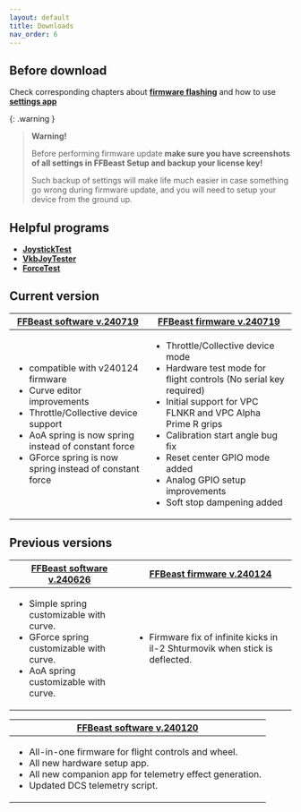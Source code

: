 ```yaml
---
layout: default
title: Downloads
nav_order: 6
---
```


## Before download

 Check corresponding chapters about [**firmware flashing**](software_firmware_flashing.html) 
 and how to use [**settings app**](joystick_DIY_hardware_setup.html)  

{: .warning }
>**Warning!** 
> 
>Before performing firmware update **make sure you have screenshots of all settings in FFBeast Setup and backup your license key!**
>
> Such backup of settings will make life much easier in case something go wrong during firmware update,
> and you will need to setup your device from the ground up.  


## Helpful programs 
- [**JoystickTest**](../../assets/firmware/JoystickTest.exe)
- [**VkbJoyTester**](../../assets/firmware/VKB_JoyTester.exe)
- [**ForceTest**](../../assets/firmware/ForceTest.exe)

## Current version

<table> 
<thead> 
  <tr> 
   <th><a href="/assets/firmware/ffbeast-software-240719.zip"><strong>FFBeast software v.240719</strong></a></th> 
   <th><a href="/assets/firmware/ffbeast-firmware-240719.zip"><strong>FFBeast firmware v.240719</strong></a></th> 
  </tr> 
 </thead> 
 <tbody> 
  <tr> 
   <td>
    <ul> 
     <li>compatible with v240124 firmware</li>
     <li>Curve editor improvements</li> 
     <li>Throttle/Collective device support</li> 
     <li>AoA spring is now spring instead of constant force</li> 
     <li>GForce spring is now spring instead of constant force</li> 
    </ul>  
   </td>
   <td>
     <ul> 
      <li>Throttle/Collective device mode</li> 
      <li>Hardware test mode for flight controls (No serial key required)</li> 
      <li>Initial support for VPC FLNKR and VPC Alpha Prime R grips</li> 
      <li>Calibration start angle bug fix</li>
      <li>Reset center GPIO mode added</li>
      <li>Analog GPIO setup improvements</li>
      <li>Soft stop dampening added</li>
     </ul>
   </td> 
  </tr> 
 </tbody> 
</table>

## Previous versions

<table> 
<thead> 
  <tr> 
   <th><a href="/assets/firmware/ffbeast-software-240626.zip"><strong>FFBeast software v.240626</strong></a></th> 
   <th><a href="/assets/firmware/ffbeast-firmware-240124.zip"><strong>FFBeast firmware v.240124</strong></a></th> 
  </tr> 
 </thead> 
 <tbody> 
  <tr> 
   <td>
    <ul> 
     <li>Simple spring customizable with curve.</li> 
     <li>GForce spring customizable with curve.</li> 
     <li>AoA spring customizable with curve.</li> 
    </ul>  
   </td>
   <td>
     <ul> 
      <li>Firmware fix of infinite kicks in il-2 Shturmovik when stick is deflected.</li> 
     </ul>
   </td> 
  </tr> 
 </tbody> 
</table>




<table> 
<thead> 
  <tr> 
   <th><a href="/assets/firmware/ffbeast-software-240120.zip"><strong>FFBeast software v.240120</strong></a></th>
  </tr> 
 </thead> 
 <tbody> 
  <tr> 
   <td>
    <ul> 
     <li>All-in-one firmware for flight controls and wheel.</li> 
     <li>All new hardware setup app.</li> 
     <li>All new companion app for telemetry effect generation.</li> 
     <li>Updated DCS telemetry script.</li> 
    </ul>  
   </td>
  </tr> 
 </tbody> 
</table>